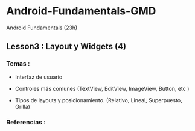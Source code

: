 # Android-Fundamentals-GMD
Android Fundamentals (23h)

## Lesson3 : Layout y Widgets (4)

### Temas :

- Interfaz de usuario

- Controles más comunes (TextView, EditView, ImageView, Button, etc )

- Tipos de layouts y posicionamiento. (Relativo, Lineal, Superpuesto, Grilla)

### Referencias :
